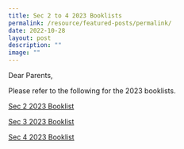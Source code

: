 ```yaml
---
title: Sec 2 to 4 2023 Booklists
permalink: /resource/featured-posts/permalink/
date: 2022-10-28
layout: post
description: ""
image: ""
---
```

Dear Parents,

Please refer to the following for the 2023 booklists.

[Sec 2 2023 Booklist](/files/West%20Spring%20Secondary%20School%20Booklist%202023%20S2.pdf)

[Sec 3 2023 Booklist](/files/West%20Spring%20Secondary%20School%20Booklist%202023%20S3.pdf)

[Sec 4 2023 Booklist](/files/West%20Spring%20Secondary%20School%20Booklist%202023%20S4.pdf)